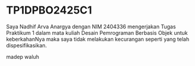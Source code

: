 # TP1DPBO2425C1

Saya Nadhif Arva Anargya dengan NIM 2404336 mengerjakan Tugas Praktikum 1 dalam mata kuliah Desain Pemrograman Berbasis Objek untuk keberkahanNya maka saya tidak melakukan kecurangan seperti yang telah dispesifikasikan.

madep waluh
